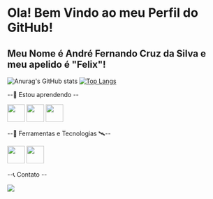 # Ola! Bem Vindo ao meu Perfil do GitHub!

## Meu Nome é André Fernando Cruz da Silva e meu apelido é "Felix"!
![Anurag's GitHub stats](https://github-readme-stats.vercel.app/api?username=andrefernandocruz&theme=aura&show_icons=true) 
[![Top Langs](https://github-readme-stats.vercel.app/api/top-langs/?username=andrefernandocruz&theme=aura&layout=donut)](https://github.com/andrefernandocruz/github-readme-stats)


--🎒 Estou aprendendo --

 <img loading="lazy" src="https://cdn.jsdelivr.net/gh/devicons/devicon@latest/icons/lua/lua-original.svg" width="40" heigth="40" />  <img loading="lazy" src="https://cdn.jsdelivr.net/gh/devicons/devicon@latest/icons/java/java-original.svg" width="40" heigth="40" />  <img loading="lazy" src="https://cdn.jsdelivr.net/gh/devicons/devicon@latest/icons/javascript/javascript-original.svg" width="40" heigth="40" />

--🧰 Ferramentas e Tecnologias 🛰️--

 <img loading="lazy" src="https://cdn.jsdelivr.net/gh/devicons/devicon@latest/icons/vscode/vscode-original-wordmark.svg" width="40" heigth="40" />  <img loading="lazy" src="https://cdn.jsdelivr.net/gh/devicons/devicon@latest/icons/intellij/intellij-original.svg" width="40" heigth="40" />

--📞 Contato --
<div>
<a href = "mailto:contato@andrefernandocruzdasilva"><img loading="lazy" src="https://img.shields.io/badge/Gmail-D14836?style=for-the-badge&logo=gmail&logoColor=white" target="_blank"></a>
</div>
